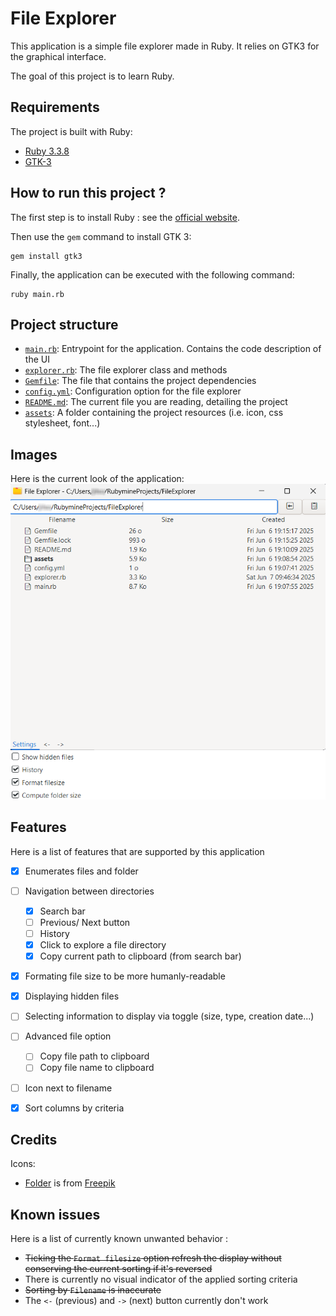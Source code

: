 # File Explorer

This application is a simple file explorer made in Ruby. It relies on GTK3 for the graphical interface.

The goal of this project is to learn Ruby.


## Requirements

The project is built with Ruby:
- [Ruby 3.3.8](https://www.ruby-lang.org/en/downloads/)
- [GTK-3](https://docs.gtk.org/gtk3/)


## How to run this project ?

The first step is to install Ruby : see the [official website](https://www.ruby-lang.org/en/downloads/).

Then use the `gem` command to install GTK 3:
```shell
gem install gtk3
```

Finally, the application can be executed with the following command:
```shell
ruby main.rb
```


## Project structure

- [`main.rb`](main.rb): Entrypoint for the application. Contains the code description of the UI
- [`explorer.rb`](explorer.rb): The file explorer class and methods
- [`Gemfile`](Gemfile): The file that contains the project dependencies
- [`config.yml`](config.yml): Configuration option for the file explorer
- [`README.md`](README.md): The current file you are reading, detailing the project
- [`assets`](assets): A folder containing the project resources (i.e. icon, css stylesheet, font...) 


## Images

Here is the current look of the application:
![Software preview](assets/screens/preview-1.png)

## Features

Here is a list of features that are supported by this application
- [x] Enumerates files and folder
- [ ] Navigation between directories
  - [x] Search bar
  - [ ] Previous/ Next button
  - [ ] History
  - [x] Click to explore a file directory
  - [x] Copy current path to clipboard (from search bar)
- [x] Formating file size to be more humanly-readable
- [x] Displaying hidden files
- [ ] Selecting information to display via toggle (size, type, creation date...)
- [ ] Advanced file option
  - [ ] Copy file path to clipboard
  - [ ] Copy file name to clipboard
- [ ] Icon next to filename
- [x] Sort columns by criteria


## Credits

Icons:
- [Folder](assets/icons/folder-icon-128.png) is from [Freepik](https://www.flaticon.com/authors/freepik)


## Known issues

Here is a list of currently known unwanted behavior :
- ~~Ticking the `Format filesize` option refresh the display without conserving the current sorting if it's reversed~~
- There is currently no visual indicator of the applied sorting criteria
- ~~Sorting by `Filename` is inaccurate~~
- The `<-` (previous) and `->` (next) button currently don't work